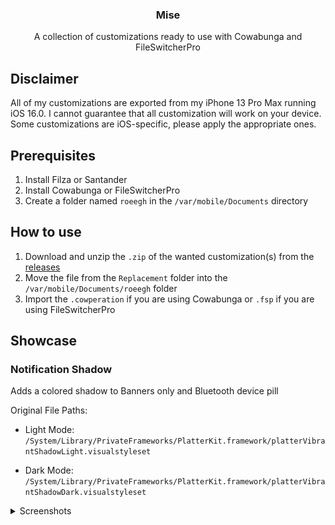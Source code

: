 <div align="center">
  <h3 align="center">Mise</h3>
  <p align="center">
    A collection of customizations ready to use with Cowabunga and FileSwitcherPro
  </p>
</div>

## Disclaimer

All of my customizations are exported from my iPhone 13 Pro Max running iOS 16.0. I cannot guarantee that all customization will work on your device. Some customizations are iOS-specific, please apply the appropriate ones.

## Prerequisites

1. Install Filza or Santander
2. Install Cowabunga or FileSwitcherPro
3. Create a folder named `roeegh` in the `/var/mobile/Documents` directory

## How to use

1. Download and unzip the `.zip` of the wanted customization(s) from the [releases](https://github.com/roeegh/Mise/releases/latest)
2. Move the file from the `Replacement` folder into the `/var/mobile/Documents/roeegh` folder
3. Import the `.cowperation` if you are using Cowabunga or `.fsp` if you are using FileSwitcherPro

## Showcase

### Notification Shadow

Adds a colored shadow to Banners only and Bluetooth device pill

Original File Paths:

-   Light Mode: `/System/Library/PrivateFrameworks/PlatterKit.framework/platterVibrantShadowLight.visualstyleset`

-   Dark Mode: `/System/Library/PrivateFrameworks/PlatterKit.framework/platterVibrantShadowDark.visualstyleset`

<details><summary>Screenshots</summary>

|                                Light Mode                                 |                                Dark Mode                                 |
| :-----------------------------------------------------------------------: | :----------------------------------------------------------------------: |
| ![](</Notification Shadow/Images/Notification Shadow Banner (Light).png>) | ![](</Notification Shadow/Images/Notification Shadow Banner (Dark).png>) |
|  ![](</Notification Shadow/Images/Notification Shadow Pill (Light).png>)  |  ![](</Notification Shadow/Images/Notification Shadow Pill (Dark).png>)  |

</details>
